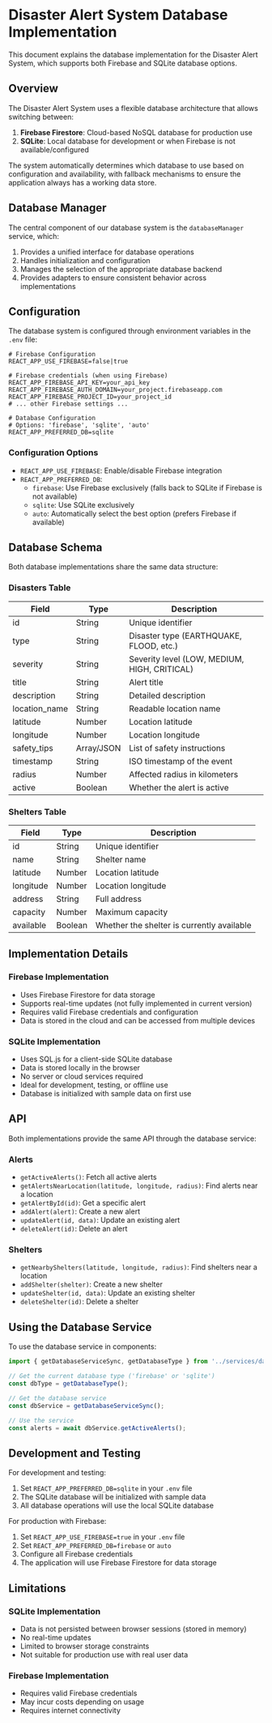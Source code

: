 # Disaster Alert System Database Implementation

This document explains the database implementation for the Disaster Alert System, which supports both Firebase and SQLite database options.

## Overview

The Disaster Alert System uses a flexible database architecture that allows switching between:

1. **Firebase Firestore**: Cloud-based NoSQL database for production use
2. **SQLite**: Local database for development or when Firebase is not available/configured

The system automatically determines which database to use based on configuration and availability, with fallback mechanisms to ensure the application always has a working data store.

## Database Manager

The central component of our database system is the `databaseManager` service, which:

1. Provides a unified interface for database operations
2. Handles initialization and configuration
3. Manages the selection of the appropriate database backend
4. Provides adapters to ensure consistent behavior across implementations

## Configuration

The database system is configured through environment variables in the `.env` file:

```
# Firebase Configuration
REACT_APP_USE_FIREBASE=false|true

# Firebase credentials (when using Firebase)
REACT_APP_FIREBASE_API_KEY=your_api_key
REACT_APP_FIREBASE_AUTH_DOMAIN=your_project.firebaseapp.com
REACT_APP_FIREBASE_PROJECT_ID=your_project_id
# ... other Firebase settings ...

# Database Configuration
# Options: 'firebase', 'sqlite', 'auto'
REACT_APP_PREFERRED_DB=sqlite
```

### Configuration Options

- `REACT_APP_USE_FIREBASE`: Enable/disable Firebase integration
- `REACT_APP_PREFERRED_DB`:
  - `firebase`: Use Firebase exclusively (falls back to SQLite if Firebase is not available)
  - `sqlite`: Use SQLite exclusively
  - `auto`: Automatically select the best option (prefers Firebase if available)

## Database Schema

Both database implementations share the same data structure:

### Disasters Table

| Field | Type | Description |
|-------|------|-------------|
| id | String | Unique identifier |
| type | String | Disaster type (EARTHQUAKE, FLOOD, etc.) |
| severity | String | Severity level (LOW, MEDIUM, HIGH, CRITICAL) |
| title | String | Alert title |
| description | String | Detailed description |
| location_name | String | Readable location name |
| latitude | Number | Location latitude |
| longitude | Number | Location longitude |
| safety_tips | Array/JSON | List of safety instructions |
| timestamp | String | ISO timestamp of the event |
| radius | Number | Affected radius in kilometers |
| active | Boolean | Whether the alert is active |

### Shelters Table

| Field | Type | Description |
|-------|------|-------------|
| id | String | Unique identifier |
| name | String | Shelter name |
| latitude | Number | Location latitude |
| longitude | Number | Location longitude |
| address | String | Full address |
| capacity | Number | Maximum capacity |
| available | Boolean | Whether the shelter is currently available |

## Implementation Details

### Firebase Implementation

- Uses Firebase Firestore for data storage
- Supports real-time updates (not fully implemented in current version)
- Requires valid Firebase credentials and configuration
- Data is stored in the cloud and can be accessed from multiple devices

### SQLite Implementation

- Uses SQL.js for a client-side SQLite database
- Data is stored locally in the browser
- No server or cloud services required
- Ideal for development, testing, or offline use
- Database is initialized with sample data on first use

## API

Both implementations provide the same API through the database service:

### Alerts

- `getActiveAlerts()`: Fetch all active alerts
- `getAlertsNearLocation(latitude, longitude, radius)`: Find alerts near a location
- `getAlertById(id)`: Get a specific alert
- `addAlert(alert)`: Create a new alert
- `updateAlert(id, data)`: Update an existing alert
- `deleteAlert(id)`: Delete an alert

### Shelters

- `getNearbyShelters(latitude, longitude, radius)`: Find shelters near a location
- `addShelter(shelter)`: Create a new shelter
- `updateShelter(id, data)`: Update an existing shelter
- `deleteShelter(id)`: Delete a shelter

## Using the Database Service

To use the database service in components:

```typescript
import { getDatabaseServiceSync, getDatabaseType } from '../services/databaseManager';

// Get the current database type ('firebase' or 'sqlite')
const dbType = getDatabaseType();

// Get the database service
const dbService = getDatabaseServiceSync();

// Use the service
const alerts = await dbService.getActiveAlerts();
```

## Development and Testing

For development and testing:

1. Set `REACT_APP_PREFERRED_DB=sqlite` in your `.env` file
2. The SQLite database will be initialized with sample data
3. All database operations will use the local SQLite database

For production with Firebase:

1. Set `REACT_APP_USE_FIREBASE=true` in your `.env` file
2. Set `REACT_APP_PREFERRED_DB=firebase` or `auto`
3. Configure all Firebase credentials
4. The application will use Firebase Firestore for data storage

## Limitations

### SQLite Implementation

- Data is not persisted between browser sessions (stored in memory)
- No real-time updates
- Limited to browser storage constraints
- Not suitable for production use with real user data

### Firebase Implementation

- Requires valid Firebase credentials
- May incur costs depending on usage
- Requires internet connectivity 
